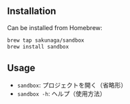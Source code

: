 ## Installation

Can be installed from Homebrew:

```bash
brew tap sakunaga/sandbox
brew install sandbox
```

## Usage

- `sandbox`: プロジェクトを開く（省略形）
- `sandbox -h`: ヘルプ（使用方法）
